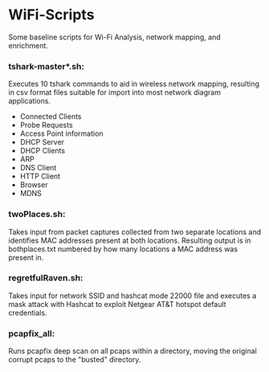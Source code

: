 # WiFi-Scripts
Some baseline scripts for Wi-Fi Analysis, network mapping, and enrichment.

### tshark-master*.sh: 
Executes 10 tshark commands to aid in wireless network mapping, resulting in csv format files suitable for import into most network diagram applications.
  - Connected Clients
  - Probe Requests
  - Access Point information
  - DHCP Server
  - DHCP Clients
  - ARP
  - DNS Client
  - HTTP Client
  - Browser
  - MDNS

### twoPlaces.sh: 
Takes input from packet captures collected from two separate locations and identifies MAC addresses present at both locations. Resulting output is in bothplaces.txt numbered by how many locations a MAC address was present in.

### regretfulRaven.sh:
Takes input for network SSID and hashcat mode 22000 file and executes a mask attack with Hashcat to exploit Netgear AT&T hotspot default credentials.

### pcapfix_all:
Runs pcapfix deep scan on all pcaps within a directory, moving the original corrupt pcaps to the "busted" directory.
